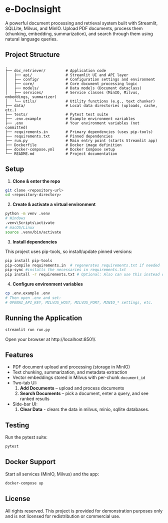 # e-DocInsight

A powerful document processing and retrieval system built with Streamlit, SQLLite, Milvus, and MinIO. Upload PDF documents, process them (chunking, embedding, summarization), and search through them using natural language queries.

## Project Structure

```
.
├── doc_retriever/         # Application code
│   ├── api/               # Streamlit UI and API layer
│   ├── config/            # Configuration settings and environment
│   ├── core/              # Core document processing logic
│   ├── models/            # Data models (Document dataclass)
│   ├── services/          # Service classes (MinIO, Milvus, embeddings, summarizer)
│   └── utils/             # Utility functions (e.g., text chunker)
├── data/                  # Local data directories (uploads, cache, etc.)
├── tests/                 # Pytest test suite
├── .env.example           # Example environment variables
├── .env                   # Your environment variables (not committed)
├── requirements.in        # Primary dependencies (uses pip-tools)
├── requirements.txt       # Pinned dependencies
├── run.py                 # Main entry point (starts Streamlit app)
├── Dockerfile             # Docker image definition
├── docker-compose.yml     # Docker Compose setup
└── README.md              # Project documentation
```

## Setup

1. **Clone & enter the repo**

```bash
git clone <repository-url>
cd <repository-directory>
```

2. **Create & activate a virtual environment**

```bash
python -m venv .venv
# Windows
.venv\Scripts\activate
# macOS/Linux
source .venv/bin/activate
```

3. **Install dependencies**

This project uses pip-tools, so install/update pinned versions:

```bash
pip install pip-tools
pip-compile requirements.in  # regenerates requirements.txt if needed
pip-sync #installs the necessaries in requirements.txt
pip install -r requirements.txt # Optional: Also can use this instead of pip-sync
```

4. **Configure environment variables**

```bash
cp .env.example .env
# Then open .env and set:
# OPENAI_API_KEY, MILVUS_HOST, MILVUS_PORT, MINIO_* settings, etc.
```

## Running the Application

```bash
streamlit run run.py
```

Open your browser at http://localhost:8501/.

## Features

- PDF document upload and processing (storage in MinIO)
- Text chunking, summarization, and metadata extraction
- Vector embeddings stored in Milvus with per-chunk `document_id`
- Two-tab UI:
  1. **Add Documents** – upload and process documents
  2. **Search Documents** – pick a document, enter a query, and see ranked results
- Side-bar UI:
  1. **Clear Data** - clears the data in milvus, minio, sqllite databases. 

## Testing

Run the pytest suite:

```bash
pytest
```

## Docker Support

Start all services (MinIO, Milvus) and the app:

```bash
docker-compose up
```

## License

All rights reserved. This project is provided for demonstration purposes only and is not licensed for redistribution or commercial use.